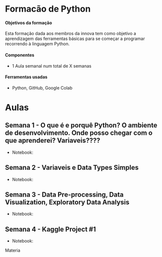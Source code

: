 # Formacão de Python

#### Objetivos da formação

Esta formação dada aos membros da innova tem como objetivo a aprendizagem das ferramentas básicas para se começar a programar recorrendo à linguagem Python.

#### Componentes
- 1 Aula semanal num total de X semanas

#### Ferramentas usadas
- Python, GitHub, Google Colab 


# Aulas

## Semana 1 - O que é e porquê Python? O ambiente de desenvolvimento. Onde posso chegar com o que aprenderei? Variaveis????
- Notebook: 

## Semana 2 - Variaveis e Data Types Simples
- Notebook: 

## Semana 3 - Data Pre-processing, Data Visualization, Exploratory Data Analysis
- Notebook: 

## Semana 4 - Kaggle Project #1
- Notebook: 


Materia
